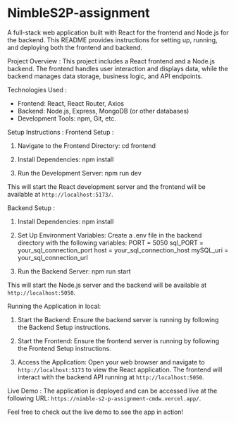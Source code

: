 # NimbleS2P-assignment

A full-stack web application built with React for the frontend and Node.js for the backend. This README provides instructions for setting up, running, and deploying both the frontend and backend.

Project Overview : 
This project includes a React frontend and a Node.js backend. The frontend handles user interaction and displays data, while the backend manages data storage, business logic, and API endpoints.

Technologies Used :
* Frontend: React, React Router, Axios
* Backend: Node.js, Express, MongoDB (or other databases)
* Development Tools: npm, Git, etc.

Setup Instructions :
Frontend Setup : 
1. Navigate to the Frontend Directory:
cd frontend

2. Install Dependencies:
npm install

3. Run the Development Server:
npm run dev

This will start the React development server and the frontend will be available at `http://localhost:5173/`.

Backend Setup :
1. Install Dependencies:
npm install

2. Set Up Environment Variables:
Create a .env file in the backend directory with the following variables:
PORT = 5050
sql_PORT = your_sql_connection_port
host = your_sql_connection_host
mySQL_uri = your_sql_connection_url

3. Run the Backend Server:
npm run start

This will start the Node.js server and the backend will be available at `http://localhost:5050`.

Running the Application in local:
1. Start the Backend:
Ensure the backend server is running by following the Backend Setup instructions.

2. Start the Frontend:
Ensure the frontend server is running by following the Frontend Setup instructions.

3. Access the Application:
Open your web browser and navigate to `http://localhost:5173` to view the React application. The frontend will interact with the backend API running at `http://localhost:5050`.

Live Demo :
The application is deployed and can be accessed live at the following URL: `https://nimble-s2-p-assignment-cmdw.vercel.app/`.

Feel free to check out the live demo to see the app in action!
